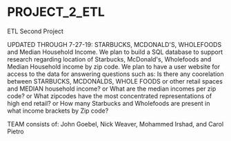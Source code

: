 # PROJECT_2_ETL
ETL Second Project

UPDATED THROUGH 7-27-19:  STARBUCKS, MCDONALD'S, WHOLEFOODS and Median Household Income. 
We plan to build a SQL database to support research regarding location of Starbucks, McDonald's, Wholefoods and Median Household income by zip code.  We plan to have a user website for access to the data for answering questions such as:  Is there any coorelation between STARBUCKS, MCDONALDS, WHOLE FOODS or other retail spaces and MEDIAN household income? or What are the median incomes per zip code?
or What zipcodes have the most concentrated representations of high end retail? or How many Starbucks and Wholefoods are present in what income brackets by Zip code?
 
TEAM consists of: John Goebel, Nick Weaver, Mohammed Irshad, and Carol Pietro






